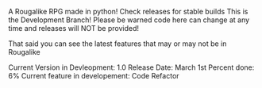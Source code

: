 A Rougalike RPG made in python! Check releases for stable builds
This is the Development Branch!
Please be warned code here can change at any time and releases will NOT be provided!

That said you can see the latest features that may or may not be in Rougalike

Current Version in Devleopment: 1.0
Release Date: March 1st
Percent done: 6%
Current feature in developement: Code Refactor